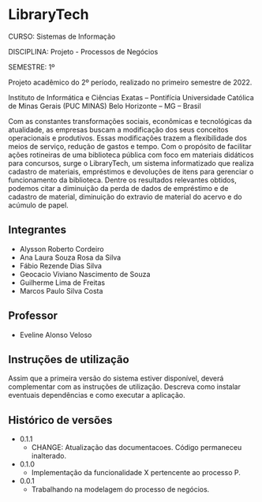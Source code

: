 # LibraryTech

CURSO: Sistemas de Informação

DISCIPLINA: Projeto - Processos de Negócios

SEMESTRE: 1º

Projeto acadêmico do 2º período, realizado no primeiro semestre de 2022.

Instituto de Informática e Ciências Exatas – Pontifícia Universidade Católica de Minas Gerais (PUC MINAS) Belo Horizonte – MG – Brasil

Com as constantes transformações sociais, econômicas e tecnológicas da atualidade, as empresas buscam a modificação dos seus conceitos operacionais e produtivos. Essas modificações trazem a flexibilidade dos meios de serviço, redução de gastos e tempo. Com o propósito de facilitar ações rotineiras de uma biblioteca pública com foco em materiais didáticos para concursos, surge o LibraryTech, um sistema informatizado que realiza cadastro de materiais, empréstimos e devoluções de itens para gerenciar o funcionamento da biblioteca. Dentre os resultados relevantes obtidos, podemos citar a diminuição da perda de dados de empréstimo e de cadastro de material, diminuição do extravio de material do acervo e do acúmulo de papel.

## Integrantes

* Alysson Roberto Cordeiro
* Ana Laura Souza Rosa da Silva
* Fábio Rezende Dias Silva
* Geocacio Viviano Nascimento de Souza
* Guilherme Lima de Freitas
* Marcos Paulo Silva Costa

## Professor

* Eveline Alonso Veloso

## Instruções de utilização

Assim que a primeira versão do sistema estiver disponível, deverá complementar com as instruções de utilização. Descreva como instalar eventuais dependências e como executar a aplicação.

## Histórico de versões

* 0.1.1
    * CHANGE: Atualização das documentacoes. Código permaneceu inalterado.
* 0.1.0
    * Implementação da funcionalidade X pertencente ao processo P.
* 0.0.1
    * Trabalhando na modelagem do processo de negócios.

